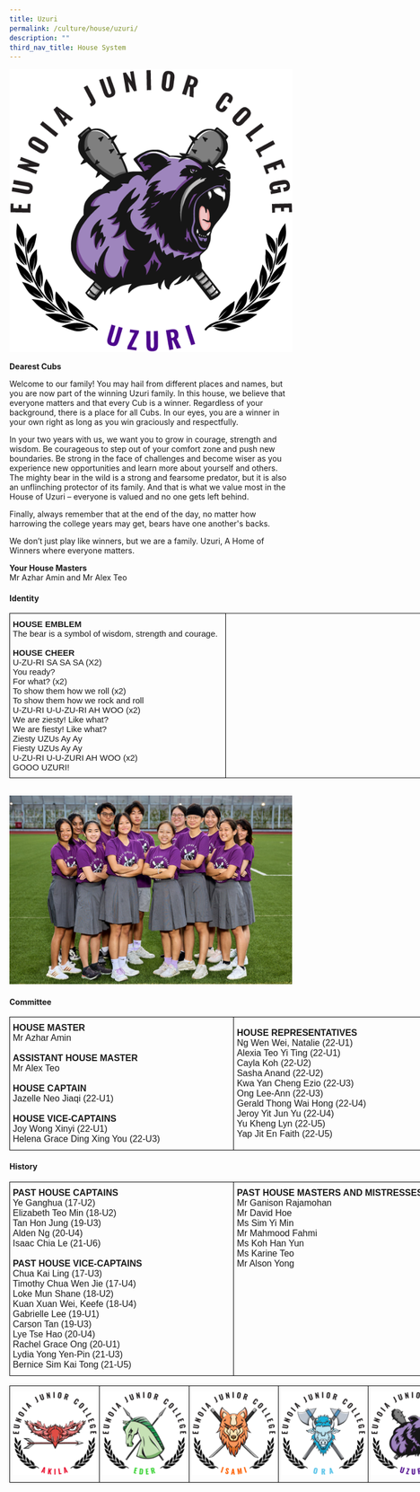 ```yaml
---
title: Uzuri
permalink: /culture/house/uzuri/
description: ""
third_nav_title: House System
---
```

![](/images/Houses-Uzuri-Crest.png)

**Dearest Cubs**

Welcome to our family! You may hail from different places and names, but you are now part of the winning Uzuri family. In this house, we believe that everyone matters and that every Cub is a winner. Regardless of your background, there is a place for all Cubs. In our eyes, you are a winner in your own right as long as you win graciously and respectfully.

In your two years with us, we want you to grow in courage, strength and wisdom. Be courageous to step out of your comfort zone and push new boundaries. Be strong in the face of challenges and become wiser as you experience new opportunities and learn more about yourself and others. The mighty bear in the wild is a strong and fearsome predator, but it is also an unflinching protector of its family. And that is what we value most in the House of Uzuri – everyone is valued and no one gets left behind.

Finally, always remember that at the end of the day, no matter how harrowing the college years may get, bears have one another's backs.

We don’t just play like winners, but we are a family. Uzuri, A Home of Winners where everyone matters.

**Your House Masters**  
Mr Azhar Amin and Mr Alex Teo


#### **Identity**

<style type="text/css">
.tg  {border-collapse:collapse;border-spacing:0;margin:0px auto;}
.tg td{border-color:black;border-style:solid;border-width:1px;font-family:Arial, sans-serif;font-size:14px;
  overflow:hidden;padding:10px 5px;word-break:normal;}
.tg th{border-color:black;border-style:solid;border-width:1px;font-family:Arial, sans-serif;font-size:14px;
  font-weight:normal;overflow:hidden;padding:10px 5px;word-break:normal;}
.tg .tg-gqad{font-size:16px;text-align:center;vertical-align:middle}
.tg .tg-cbs6{font-size:15px;text-align:left;vertical-align:top}
</style>
<table class="tg" style="undefined;table-layout: fixed; width: 814px">
<colgroup>
<col style="width: 385px">
<col style="width: 429px">
</colgroup>
<tbody>
  <tr>
    <td class="tg-cbs6"><span style="font-weight:bold;font-style:normal">HOUSE EMBLEM</span><br><span style="font-weight:400;font-style:normal">The bear is a symbol of wisdom, strength and courage. </span><br><br><span style="font-weight:bold">HOUSE CHEER</span><br><span style="font-weight:400;font-style:normal">U-ZU-RI SA SA SA (X2)</span><br><span style="font-weight:400;font-style:normal">You ready?</span><br><span style="font-weight:400;font-style:normal">For what? (x2)</span><br><span style="font-weight:400;font-style:normal">To show them how we roll (x2)</span><br><span style="font-weight:400;font-style:normal">To show them how we rock and roll</span><br><span style="font-weight:400;font-style:normal">U-ZU-RI U-U-ZU-RI AH WOO (x2)</span><br><span style="font-weight:400;font-style:normal">We are ziesty! Like what?</span><br><span style="font-weight:400;font-style:normal">We are fiesty! Like what?</span><br><span style="font-weight:400;font-style:normal">Ziesty UZUs Ay Ay</span><br><span style="font-weight:400;font-style:normal">Fiesty UZUs Ay Ay</span><br><span style="font-weight:400;font-style:normal">U-ZU-RI U-U-ZURI AH WOO (x2)</span><br><span style="font-weight:400;font-style:normal">GOOO UZURI!</span></td>
  </tr>
</tbody>
</table>

<br>

![](/images/uzuri2022.jpg)

#### **Committee**

<style type="text/css">
.tg  {border-collapse:collapse;border-spacing:0;margin:0px auto;}
.tg td{border-color:black;border-style:solid;border-width:1px;font-family:Arial, sans-serif;font-size:14px;
  overflow:hidden;padding:10px 5px;word-break:normal;}
.tg th{border-color:black;border-style:solid;border-width:1px;font-family:Arial, sans-serif;font-size:14px;
  font-weight:normal;overflow:hidden;padding:10px 5px;word-break:normal;}
.tg .tg-cqfb{font-size:16px;text-align:left;vertical-align:middle}
</style>
<table class="tg" style="undefined;table-layout: fixed; width: 800px">
<colgroup>
<col style="width: 400px">
<col style="width: 400px">
</colgroup>
<tbody>
  <tr>
    <td class="tg-cqfb"><span style="font-weight:bold;font-style:normal">HOUSE MASTER</span><br><span style="font-weight:400;font-style:normal">Mr Azhar Amin </span><br><br><span style="font-weight:bold;font-style:normal">ASSISTANT HOUSE MASTER</span><br><span style="font-weight:400;font-style:normal">Mr Alex Teo </span><br><br><span style="font-weight:bold;font-style:normal">HOUSE CAPTAIN</span><br><span style="font-weight:400;font-style:normal">Jazelle Neo Jiaqi (22-U1) </span><br><br><span style="font-weight:bold;font-style:normal">HOUSE VICE-CAPTAINS</span><br><span style="font-weight:400;font-style:normal">Joy Wong Xinyi (22-U1)</span><br><span style="font-weight:400;font-style:normal">Helena Grace Ding Xing You (22-U3)</span></td>
    <td class="tg-cqfb"><span style="font-weight:bold;font-style:normal">HOUSE REPRESENTATIVES</span><br><span style="font-weight:400;font-style:normal">Ng Wen Wei, Natalie (22-U1)</span><br><span style="font-weight:400;font-style:normal">Alexia Teo Yi Ting (22-U1)</span><br><span style="font-weight:400;font-style:normal">Cayla Koh (22-U2)</span><br><span style="font-weight:400;font-style:normal">Sasha Anand (22-U2)</span><br><span style="font-weight:400;font-style:normal">Kwa Yan Cheng Ezio (22-U3)</span><br><span style="font-weight:400;font-style:normal">Ong Lee-Ann (22-U3)</span><br><span style="font-weight:400;font-style:normal">Gerald Thong Wai Hong (22-U4)</span><br><span style="font-weight:400;font-style:normal">Jeroy Yit Jun Yu (22-U4)</span><br><span style="font-weight:400;font-style:normal">Yu Kheng Lyn (22-U5)</span><br><span style="font-weight:400;font-style:normal">Yap Jit En Faith (22-U5)</span></td>
  </tr>
</tbody>
</table>


#### **History**

<style type="text/css">
.tg  {border-collapse:collapse;border-spacing:0;margin:0px auto;}
.tg td{border-color:black;border-style:solid;border-width:1px;font-family:Arial, sans-serif;font-size:14px;
  overflow:hidden;padding:10px 5px;word-break:normal;}
.tg th{border-color:black;border-style:solid;border-width:1px;font-family:Arial, sans-serif;font-size:14px;
  font-weight:normal;overflow:hidden;padding:10px 5px;word-break:normal;}
.tg .tg-x5q1{font-size:16px;text-align:left;vertical-align:top}
.tg .tg-cqfb{font-size:16px;text-align:left;vertical-align:middle}
</style>
<table class="tg" style="undefined;table-layout: fixed; width: 800px">
<colgroup>
<col style="width: 400px">
<col style="width: 400px">
</colgroup>
<tbody>
  <tr>
    <td class="tg-cqfb"><span style="font-weight:bold">PAST HOUSE CAPTAINS</span><br>Ye Ganghua (17-U2)<br>Elizabeth Teo Min (18-U2)<br>Tan Hon Jung (19-U3)<br>Alden Ng (20-U4)<br>Isaac Chia Le (21-U6)<br> <br><span style="font-weight:bold">PAST HOUSE VICE-CAPTAINS</span><br>Chua Kai Ling (17-U3)<br>Timothy Chua Wen Jie (17-U4)<br>Loke Mun Shane (18-U2)<br>Kuan Xuan Wei, Keefe (18-U4)<br>Gabrielle Lee (19-U1)<br>Carson Tan (19-U3)<br>Lye Tse Hao (20-U4)<br>Rachel Grace Ong (20-U1)<br>Lydia Yong Yen-Pin (21-U3)<br>Bernice Sim Kai Tong (21-U5)</td>
    <td class="tg-x5q1"><span style="font-weight:bold">PAST HOUSE MASTERS AND MISTRESSES</span><br>Mr Ganison Rajamohan<br>Mr David Hoe<br>Ms Sim Yi Min<br>Mr Mahmood Fahmi<br>Ms Koh Han Yun<br>Ms Karine Teo<br>Mr Alson Yong<br></td>
  </tr>
</tbody>
</table>

<br>


<style type="text/css">
.tg  {border-collapse:collapse;border-spacing:0;margin:0px auto;}
.tg td{border-color:black;border-style:solid;border-width:1px;font-family:Arial, sans-serif;font-size:14px;
  overflow:hidden;padding:10px 5px;word-break:normal;}
.tg th{border-color:black;border-style:solid;border-width:1px;font-family:Arial, sans-serif;font-size:14px;
  font-weight:normal;overflow:hidden;padding:10px 5px;word-break:normal;}
.tg .tg-0lax{text-align:left;vertical-align:top}
</style>
<table class="tg" style="undefined;table-layout: fixed; width: 800px">
<colgroup>
<col style="width: 160px">
<col style="width: 160px">
<col style="width: 160px">
<col style="width: 160px">
<col style="width: 160px">
</colgroup>
<tbody>
  <tr>
    <td class="tg-0lax"><a href="/culture/house/akila/" target="_self"> 
          <img src="/images/Houses-Akila-Crest.png" style="width:100%"></a></td>
    <td class="tg-0lax"><a href="/culture/house/eder/" target="_self"> 
          <img src="/images/Houses-Eder-Crest.png" style="width:100%"></a></td>
    <td class="tg-0lax"><a href="/culture/house/isami/" target="_self"> 
          <img src="/images/Houses-Isami-Crest.png" style="width:100%"></a></td>
    <td class="tg-0lax"><a href="/culture/house/ora/" target="_self"> 
          <img src="/images/Houses-Ora-Crest.png" style="width:100%"></a></td>
    <td class="tg-0lax"><a href="/culture/house/uzuri/" target="_self"> 
          <img src="/images/Houses-Uzuri-Crest.png" style="width:100%"></a></td>
  </tr>
</tbody>
</table>